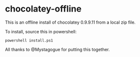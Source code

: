 # chocolatey-offline

This is an offline install of chocolatey 0.9.9.11 from a local zip file.

To install, source this in powershell:

	powershell install.ps1

All thanks to @Mystagogue for putting this together.

